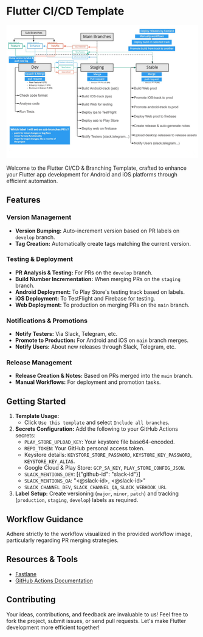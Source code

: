 # Flutter CI/CD Template

![alt text](assets/git_workflow.jpg)

Welcome to the Flutter CI/CD & Branching Template, crafted to enhance your Flutter app development for Android and iOS platforms through efficient automation.

## Features

### Version Management
- **Version Bumping:** Auto-increment version based on PR labels on `develop` branch.
- **Tag Creation:** Automatically create tags matching the current version.

### Testing & Deployment
- **PR Analysis & Testing:** For PRs on the `develop` branch.
- **Build Number Incrementation:** When merging PRs on the `staging` branch.
- **Android Deployment:** To Play Store's testing track based on labels.
- **iOS Deployment:** To TestFlight and Firebase for testing.
- **Web Deployment:** To production on merging PRs on the `main` branch.

### Notifications & Promotions
- **Notify Testers:** Via Slack, Telegram, etc.
- **Promote to Production:** For Android and iOS on `main` branch merges.
- **Notify Users:** About new releases through Slack, Telegram, etc.

### Release Management
- **Release Creation & Notes:** Based on PRs merged into the `main` branch.
- **Manual Workflows:** For deployment and promotion tasks.

## Getting Started

1. **Template Usage:**
   - Click `Use this template` and select `Include all branches`.
2. **Secrets Configuration:** Add the following to your GitHub Actions secrets:
   - `PLAY_STORE_UPLOAD_KEY`: Your keystore file base64-encoded.
   - `REPO_TOKEN`: Your GitHub personal access token.
   - Keystore details: `KEYSTORE_STORE_PASSWORD`, `KEYSTORE_KEY_PASSWORD`, `KEYSTORE_KEY_ALIAS`.
   - Google Cloud & Play Store: `GCP_SA_KEY`, `PLAY_STORE_CONFIG_JSON`.
   - `SLACK_MENTIONS_DEV`: [{"github-id": "slack-id"}]
   - `SLACK_MENTIONS_QA`: "<@slack-id>, <@slack-id>"
   - `SLACK_CHANNEL_DEV`, `SLACK_CHANNEL_QA`, `SLACK_WEBHOOK_URL`
3. **Label Setup:** Create versioning (`major`, `minor`, `patch`) and tracking (`production`, `staging`, `develop`) labels as required.

## Workflow Guidance
Adhere strictly to the workflow visualized in the provided workflow image, particularly regarding PR merging strategies.

## Resources & Tools

- [Fastlane](https://fastlane.tools)
- [GitHub Actions Documentation](https://docs.github.com/en/actions/using-workflows)

## Contributing

Your ideas, contributions, and feedback are invaluable to us! Feel free to fork the project, submit issues, or send pull requests. Let's make Flutter development more efficient together!